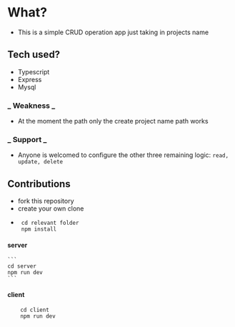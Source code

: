 # What?

- This is a simple CRUD operation app just taking in projects name

## Tech used?

- Typescript
- Express
- Mysql

### _ Weakness _

- At the moment the path only the create project name path works

### _ Support _

- Anyone is welcomed to configure the other three remaining logic: `read, update, delete`

## Contributions

- fork this repository
- create your own clone
- ```
   cd relevant folder
   npm install
  ```

#### server

    ```
    cd server
    npm run dev
    ```

#### client

```
    cd client
    npm run dev
```
